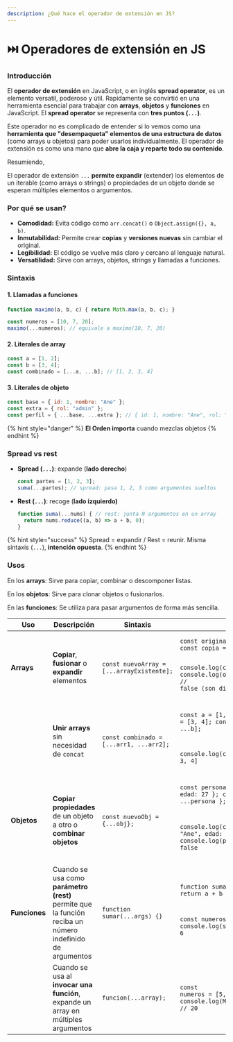 ```yaml
---
description: ¿Qué hace el operador de extensión en JS?
---
```


# ⏭️ Operadores de extensión en JS

### Introducción

El **operador de extensión** en JavaScript, o en inglés **spread operator**, es un elemento versatil, poderoso y útil. Rapidamente se convirtió en una herramienta esencial para trabajar con **arrays**, **objetos** y **funciones** en JavaScript. El **spread operator** se representa con **tres puntos (`...`)**.

Este operador no es complicado de entender si lo vemos como una **herramienta que "desempaqueta" elementos de una estructura de datos** (como arrays u objetos) para poder usarlos individualmente. El operador de extensión es como una mano que **abre la caja y reparte todo su contenido**.

Resumiendo,

El operador de extensión `...` **permite expandir** (extender) los elementos de un iterable (como arrays o strings) o propiedades de un objeto donde se esperan múltiples elementos o argumentos.

### Por qué se usan?

* **Comodidad:** Evita código como `arr.concat()` o `Object.assign({}, a, b)`.
* **Inmutabilidad:** Permite crear **copias** y **versiones nuevas** sin cambiar el original.
* **Legibilidad:** El código se vuelve más claro y cercano al lenguaje natural.
* **Versatilidad:** Sirve con arrays, objetos, strings y llamadas a funciones.

### Sintaxis&#x20;

#### 1. L**lamadas a funciones**

```javascript
function maximo(a, b, c) { return Math.max(a, b, c); }

const numeros = [10, 7, 20];
maximo(...numeros); // equivale a maximo(10, 7, 20)
```

#### 2. L**iterales de array**

```javascript
const a = [1, 2];
const b = [3, 4];
const combinado = [...a, ...b]; // [1, 2, 3, 4]
```

#### 3. L**iterales de objeto**

```javascript
const base = { id: 1, nombre: "Ane" };
const extra = { rol: "admin" };
const perfil = { ...base, ...extra }; // { id: 1, nombre: "Ane", rol: "admin" }
```

{% hint style="danger" %}
**El Orden importa** cuando mezclas objetos
{% endhint %}

### Spread vs rest

*   **Spread (`...`)**: expande (**lado derecho**)

    ```js
    const partes = [1, 2, 3];
    suma(...partes); // spread: pasa 1, 2, 3 como argumentos sueltos
    ```
*   **Rest (`...`)**: recoge (**lado izquierdo)**

    ```js
    function suma(...nums) { // rest: junta N argumentos en un array
      return nums.reduce((a, b) => a + b, 0);
    }
    ```

{% hint style="success" %}
Spread = expandir / Rest = reunir. Misma sintaxis (`...`), **intención opuesta**.
{% endhint %}

### Usos

En los **arrays**: Sirve para copiar, combinar o descomponer listas.

En los **objetos**: Sirve para clonar objetos o fusionarlos.

En las **funciones**: Se utiliza para pasar argumentos de forma más sencilla.

<table data-full-width="true"><thead><tr><th width="106.78155517578125">Uso</th><th width="129.357177734375">Descripción</th><th width="358.2830810546875">Sintaxis</th><th>Ejemplo</th></tr></thead><tbody><tr><td><strong>Arrays</strong></td><td><strong>Copiar</strong>, <strong>fusionar</strong> o <strong>expandir</strong> elementos</td><td><code>const nuevoArray = [...arrayExistente];</code></td><td><pre><code>const original = [1, 2, 3];
const copia = [...original];

console.log(copia); // [1, 2, 3]
console.log(original === copia); // false (son distintos en memoria)
</code></pre></td></tr><tr><td></td><td><strong>Unir arrays</strong> sin necesidad de <code>concat</code></td><td><code>const combinado = [...arr1, ...arr2];</code></td><td><pre><code>const a = [1, 2];
const b = [3, 4];
const combinado = [...a, ...b];

console.log(combinado); // [1, 2, 3, 4]
</code></pre></td></tr><tr><td><strong>Objetos</strong></td><td><strong>Copiar propiedades</strong> de un objeto a otro o <strong>combinar objetos</strong></td><td><code>const nuevoObj = {...obj};</code></td><td><pre><code>const persona = { nombre: "Ane", edad: 27 };
const copia = { ...persona };

console.log(copia); // { nombre: "Ane", edad: 27 }
console.log(persona === copia); // false
</code></pre></td></tr><tr><td><strong>Funciones</strong></td><td>Cuando se usa como <strong>parámetro (rest)</strong> permite que la función reciba un número indefinido de argumentos</td><td><code>function sumar(...args) {}</code></td><td><pre><code>function sumar(a, b, c) {
  return a + b + c;
}

const numeros = [1, 2, 3];
console.log(sumar(...numeros)); // 6
</code></pre></td></tr><tr><td></td><td>Cuando se usa al <strong>invocar una función</strong>, expande un array en múltiples argumentos</td><td><code>funcion(...array);</code></td><td><pre><code>const numeros = [5, 10, 20];
console.log(Math.max(...numeros)); // 20
</code></pre></td></tr></tbody></table>
